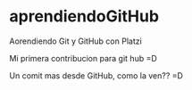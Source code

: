 # aprendiendoGitHub
Aorendiendo Git y GitHub con Platzi

Mi primera contribucion para git hub =D


Un comit mas desde GitHub, como la ven?? =D
